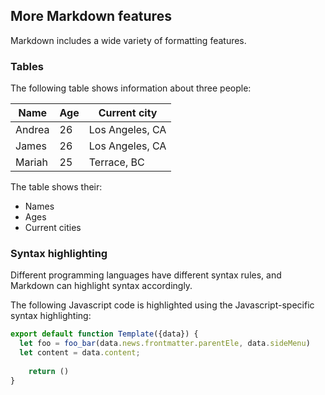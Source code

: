 ## More Markdown features

Markdown includes a wide variety of formatting features.

### Tables

The following table shows information about three people:

| Name      | Age   | Current city      |
|-----------|-------|-------------------|
| Andrea    | 26    | Los Angeles, CA   | 
| James     | 26    | Los Angeles, CA   |
| Mariah    | 25    | Terrace, BC       |

The table shows their:

* Names
* Ages
* Current cities

### Syntax highlighting

Different programming languages have different syntax rules, and Markdown can highlight syntax accordingly.

The following Javascript code is highlighted using the Javascript-specific syntax highlighting:

```javascript
export default function Template({data}) {
  let foo = foo_bar(data.news.frontmatter.parentEle, data.sideMenu)
  let content = data.content;
  
    return ()
}
```

